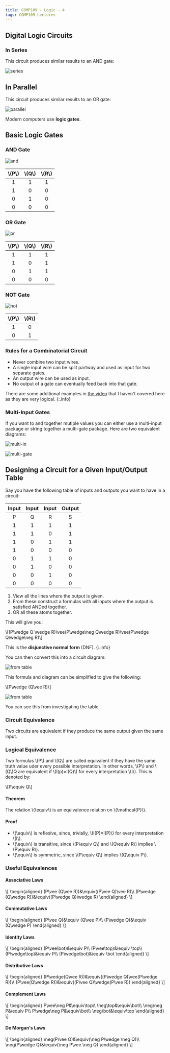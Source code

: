 ```yaml
---
title: COMP109 - Logic - 4
tags: COMP109 Lectures
---
```

## Digital Logic Circuits
### In Series
This circuit produces similar results to an AND gate:

![series]({site.baseurl}/assets/COMP109/Lectures/2020-12-03-1-1.svg)

## In Parallel
This circuit produces similar results to an OR gate:

![parallel]({site.baseurl}/assets/COMP109/Lectures/2020-12-03-1-2.svg)

Modern computers use **logic gates**.

## Basic Logic Gates
### AND Gate

![and]({site.baseurl}/assets/COMP109/Lectures/2020-12-03-1-3.svg)

| &#92;(P&#92;) | &#92;(Q&#92;) | &#92;(R&#92;) |
| :-: | :-: | :-: |
| 1 | 1 | 1 |
| 1 | 0 | 0 |
| 0 | 1 | 0 | 
| 0 | 0 | 0 |

### OR Gate

![or]({site.baseurl}/assets/COMP109/Lectures/2020-12-03-1-4.svg)

| &#92;(P&#92;) | &#92;(Q&#92;) | &#92;(R&#92;) |
| :-: | :-: | :-: |
| 1 | 1 | 1 |
| 1 | 0 | 1 |
| 0 | 1 | 1 | 
| 0 | 0 | 0 |

### NOT Gate

![not]({site.baseurl}/assets/COMP109/Lectures/2020-12-03-1-5.svg)

| &#92;(P&#92;) | &#92;(R&#92;) |
| :-: | :-: |
| 1 | 0 |
| 0 | 1 |

### Rules for a Combinatorial Circuit

* Never combine two input wires.
* A single input wire can be split partway and used as input for two separate gates.
* An output wire can be used as input.
* No output of a gate can eventually feed back into that gate.

There are some additional examples in [the video](https://liverpool.instructure.com/courses/27539/modules/items/317194) that I haven't covered here as they are very logical.
{:.info}

### Multi-Input Gates
If you want to and together mutiple values you can either use a multi-input package or string together a multi-gate package. Here are two equivalent diagrams:

![multi-in]({site.baseurl}/assets/COMP109/Lectures/2020-12-03-1-6.svg)

![multi-gate]({site.baseurl}/assets/COMP109/Lectures/2020-12-03-1-7.svg)

## Designing a Circuit for a Given Input/Output Table

Say you have the following table of inputs and outputs you want to have in a circuit:

| Input | Input | Input | Output |
| :-: | :-: | :-: | :-: |
| P | Q | R | S |
| 1 | 1 | 1 | 1 |
| 1 | 1 | 0 | 1 |
| 1 | 0 | 1 | 1 |
| 1 | 0 | 0 | 0 |
| 0 | 1 | 1 | 0 |
| 0 | 1 | 0 | 0 |
| 0 | 0 | 1 | 0 |
| 0 | 0 | 0 | 0 |


1. View all the lines  where the output is given.
1. From these construct a formulas with all inputs where the output is satisfied ANDed together.
1. OR all these atoms together.

This will give you:

&#92;[(P\wedge Q \wedge R)\vee(P\wedge\neg Q\wedge R)\vee(P\wedge Q\wedge\neg R)&#92;]

This is the **disjunctive normal form** (DNF).
{:.info}

You can then convert this into a circuit diagram:

![from table]({site.baseurl}/assets/COMP109/Lectures/2020-12-03-1-8.svg)

This formula and diagram can be simplified to give the following:

&#92;[P\wedge (Q\vee R)&#92;]

![from table]({site.baseurl}/assets/COMP109/Lectures/2020-12-03-1-9.svg)

You can see this from investigating the table.

### Circuit Equivalence
Two circuits are equivalent if they produce the same output given the same input.

### Logical Equivalence
Two formulas &#92;(P&#92;) and &#92;(Q&#92;) are called equivalent if they have the same truth value uder every possible interpretation. In other words, &#92;(P&#92;) and &#92;(Q&#92;)Q are equivalent if &#92;(I(p)=I(Q)&#92;) for every interpretation &#92;(I&#92;). This is denoted by:

&#92;[P\equiv Q&#92;]

#### Theorem
The relation &#92;(\equiv&#92;) is an equivalence relation on &#92;(\mathcal{P}&#92;).

#### Proof
* &#92;(\equiv&#92;) is reflexive, since, trivially, &#92;(I(P)=I(P)&#92;) for every interpretation &#92;(I&#92;).
* &#92;(\equiv&#92;) is transitive, since &#92;(P\equiv Q&#92;) and &#92;(Q\equiv R&#92;) implies &#92;(P\equiv R&#92;).
* &#92;(\equiv&#92;) is symmetric, since &#92;(P\equiv Q&#92;) implies &#92;(Q\equiv P&#92;).

### Useful Equivalences
#### Associative Laws
&#92;[
\begin{aligned}
(P\vee (Q\vee R))&\equiv((P\vee Q)\vee R)&#92;&#92;
(P\wedge (Q\wedge R))&\equiv((P\wedge Q)\wedge R)
\end{aligned}
&#92;]

#### Commutative Laws
&#92;[
\begin{aligned}
(P\vee Q)&\equiv (Q\vee P)&#92;&#92;
(P\wedge Q)&\equiv (Q\wedge P)
\end{aligned}
&#92;]

#### Identity Laws
&#92;[
\begin{aligned}
(P\vee\bot)&\equiv P&#92;&#92;
(P\vee\top)&\equiv \top&#92;&#92;
(P\wedge\top)&\equiv P&#92;&#92;
(P\wedge\bot)&\equiv \bot
\end{aligned}
&#92;]

#### Distributive Laws
&#92;[
\begin{aligned}
(P\wedge(Q\vee R))&\equiv((P\wedge Q)\vee(P\wedge R))&#92;&#92;
(P\vee(Q\wedge R))&\equiv((P\vee Q)\wedge(P\vee R))
\end{aligned}
&#92;]

#### Complement Laws
&#92;[
\begin{aligned}
P\vee\neg P&\equiv\top&#92;&#92;
\neg\top&\equiv\bot&#92;&#92;
\neg\neg P&\equiv P&#92;&#92;
P\wedge\neg P&\equiv\bot&#92;&#92;
\neg\bot&\equiv\top
\end{aligned}
&#92;]

#### De Morgan's Laws
&#92;[
\begin{aligned}
\neg(P\vee Q)&\equiv(\neg P\wedge \neg Q)&#92;&#92;
\neg(P\wedge Q)&\equiv(\neg P\vee \neg Q)
\end{aligned}
&#92;]
